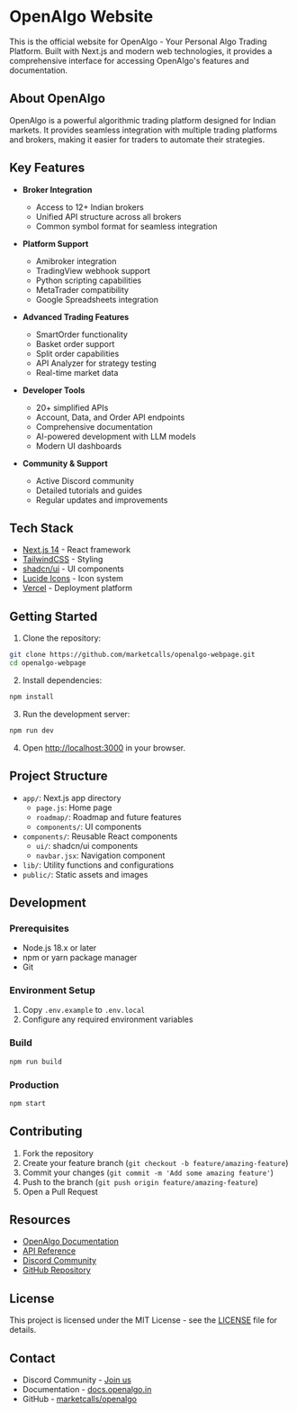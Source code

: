 # OpenAlgo Website

This is the official website for OpenAlgo - Your Personal Algo Trading Platform. Built with Next.js and modern web technologies, it provides a comprehensive interface for accessing OpenAlgo's features and documentation.

## About OpenAlgo

OpenAlgo is a powerful algorithmic trading platform designed for Indian markets. It provides seamless integration with multiple trading platforms and brokers, making it easier for traders to automate their strategies.

## Key Features

- **Broker Integration**
  - Access to 12+ Indian brokers
  - Unified API structure across all brokers
  - Common symbol format for seamless integration

- **Platform Support**
  - Amibroker integration
  - TradingView webhook support
  - Python scripting capabilities
  - MetaTrader compatibility
  - Google Spreadsheets integration

- **Advanced Trading Features**
  - SmartOrder functionality
  - Basket order support
  - Split order capabilities
  - API Analyzer for strategy testing
  - Real-time market data

- **Developer Tools**
  - 20+ simplified APIs
  - Account, Data, and Order API endpoints
  - Comprehensive documentation
  - AI-powered development with LLM models
  - Modern UI dashboards

- **Community & Support**
  - Active Discord community
  - Detailed tutorials and guides
  - Regular updates and improvements

## Tech Stack

- [Next.js 14](https://nextjs.org/) - React framework
- [TailwindCSS](https://tailwindcss.com/) - Styling
- [shadcn/ui](https://ui.shadcn.com/) - UI components
- [Lucide Icons](https://lucide.dev/) - Icon system
- [Vercel](https://vercel.com) - Deployment platform

## Getting Started

1. Clone the repository:
```bash
git clone https://github.com/marketcalls/openalgo-webpage.git
cd openalgo-webpage
```

2. Install dependencies:
```bash
npm install
```

3. Run the development server:
```bash
npm run dev
```

4. Open [http://localhost:3000](http://localhost:3000) in your browser.

## Project Structure

- `app/`: Next.js app directory
  - `page.js`: Home page
  - `roadmap/`: Roadmap and future features
  - `components/`: UI components
- `components/`: Reusable React components
  - `ui/`: shadcn/ui components
  - `navbar.jsx`: Navigation component
- `lib/`: Utility functions and configurations
- `public/`: Static assets and images

## Development

### Prerequisites
- Node.js 18.x or later
- npm or yarn package manager
- Git

### Environment Setup
1. Copy `.env.example` to `.env.local`
2. Configure any required environment variables

### Build
```bash
npm run build
```

### Production
```bash
npm start
```

## Contributing

1. Fork the repository
2. Create your feature branch (`git checkout -b feature/amazing-feature`)
3. Commit your changes (`git commit -m 'Add some amazing feature'`)
4. Push to the branch (`git push origin feature/amazing-feature`)
5. Open a Pull Request

## Resources

- [OpenAlgo Documentation](https://docs.openalgo.in)
- [API Reference](https://docs.openalgo.in/api)
- [Discord Community](https://discord.gg/openalgo)
- [GitHub Repository](https://github.com/marketcalls/openalgo)

## License

This project is licensed under the MIT License - see the [LICENSE](LICENSE) file for details.

## Contact

- Discord Community - [Join us](https://discord.gg/openalgo)
- Documentation - [docs.openalgo.in](https://docs.openalgo.in)
- GitHub - [marketcalls/openalgo](https://github.com/marketcalls/openalgo)
